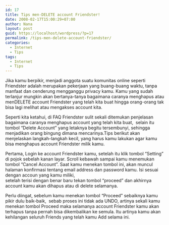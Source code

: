 ```yaml
---
id: 17
title: Tips men-DELETE account Friendster!
date: 2008-02-17T15:00:29+07:00
author: Nana
layout: post
guid: https://localhost/wordpress/?p=17
permalink: /tips-men-delete-account-friendster/
categories:
  - Internet
  - Tips
tags:
  - Internet
  - Tips
---
```

Jika kamu berpikir, menjadi anggota suatu komunitas online seperti Friendster adalah merupakan pekerjaan yang buang-buang waktu, tanpa manfaat dan cenderung mengganggu privacy kamu. Kamu yang sudah terlanjur mungkin akan bertanya-tanya bagaimana caranya menghapus atau menDELETE account Friendster yang telah kita buat hingga orang-orang tak bisa lagi melihat atau mengakses account kita.

Seperti kita ketahui, di FAQ Friendster sulit sekali ditemukan penjelasan bagaimana caranya menghapus account yang telah kita buat,  selain itu tombol “Delete Account” yang letaknya begitu tersembunyi, sehingga menjadikan orang bingung dimana mencarinya.Tips berikut akan menjelaskan langkah-langkah kecil, yang harus kamu lakukan agar kamu bisa menghapus account Friendster milik kamu.

Pertama, Login ke account Friendster kamu, setelah itu klik tombol “Setting” di pojok sebelah kanan layar. Scroll kebawah sampai kamu menemukan tombol “Cancel Account”. Saat kamu menekan tombol ini, akan muncul halaman konfirmasi tentang email address dan password kamu. Isi sesuai dengan accoun yang kamu miliki,  
setelah terisi dengan benar baru tekan tombol “proceed” dan akhirnya account kamu akan dihapus atau di delete selamanya.

Perlu diingat, sebelum kamu menekan tombol “Proceed” sebaiknya kamu pikir dulu baik-baik,  sebab proses ini tidak ada UNDO, artinya sekali kamu menekan tombol Proceed maka selamanya account Friendster kamu akan terhapus tanpa pernah bisa dikembalikan ke semula. Itu artinya kamu akan kehilangan seluruh Friends yang telah kamu Add selama ini.